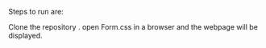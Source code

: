 Steps to run are:

Clone the repository .
open Form.css in a browser 
and the webpage will be displayed.
